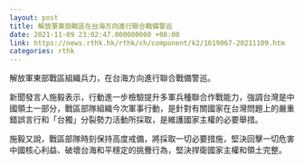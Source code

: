 ```yaml
---
layout: post
title: 解放軍東部戰區在台海方向進行聯合戰備警巡
date: 2021-11-09 23:02:47.000000000 +08:00
link: https://news.rthk.hk/rthk/ch/component/k2/1619067-20211109.htm
categories: rthk
---
```


解放軍東部戰區組織兵力，在台海方向進行聯合戰備警巡。

新聞發言人施毅表示，行動進一步檢驗提升多軍兵種聯合作戰能力，強調台灣是中國領土一部分，戰區部隊組織今次軍事行動，是針對有關國家在台灣問題上的嚴重錯誤言行和「台獨」分裂勢力活動所採取，是維護國家主權的必要舉措。

施毅又說，戰區部隊時刻保持高度戒備，將採取一切必要措施，堅決回擊一切危害中國核心利益、破壞台海和平穩定的挑釁行為，堅決捍衛國家主權和領土完整。

